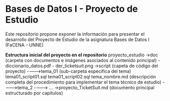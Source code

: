 # Bases de Datos I - Proyecto de Estudio
Este repositorio propone exponer la información para presentar el desarrollo del Proyecto de Estudio de la asignatura Bases de Datos I (FaCENA - UNNE)

**Estructura inicial del proyecto en el repositorio**
    proyecto_estudio
    ->doc (carpeta con documentos e imágenes asociados al contenido principal)
		- diccionario_datos.pdf
		- der_ticketsuit.png 
    ->script (capeta de código del proyecto)
	---->tema_01 (sub-carpeta específica del tema)
		  tema01_script01.sql
		  tema01_script02.sql
		  tema_nombre.md (descripción completa del procedimiento para implementar el tema técnico de estudio)
	---->tema_2
	----> ...
    ->proyecto_TicketSuit.md (documento principal estructurado por capítulos)
